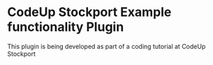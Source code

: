 # CodeUp Stockport Example functionality Plugin

This plugin is being developed as part of a coding tutorial at CodeUp Stockport
